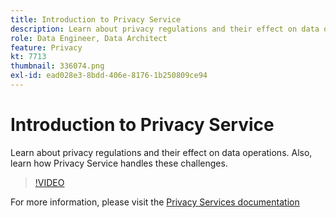 ```yaml
---
title: Introduction to Privacy Service
description: Learn about privacy regulations and their effect on data operations. Also, learn how Privacy Service handles these challenges.
role: Data Engineer, Data Architect
feature: Privacy
kt: 7713
thumbnail: 336074.png
exl-id: ead028e3-8bdd-406e-8176-1b250809ce94
---
```

# Introduction to Privacy Service

Learn about privacy regulations and their effect on data operations. Also, learn how Privacy Service handles these challenges.

>[!VIDEO](https://video.tv.adobe.com/v/336074?quality=12&learn=on)

For  more information, please visit the [Privacy Services documentation](https://experienceleague.adobe.com/docs/experience-platform/privacy/home.html)